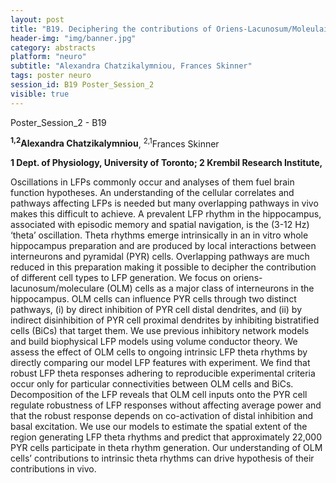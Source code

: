 ```yaml
---
layout: post
title: "B19. Deciphering the contributions of Oriens-Lacunosum/Moleulaire (OLM) cells during Local Field Potential (LFP) theta rhythms in CA1 hippocampus "
header-img: "img/banner.jpg"
category: abstracts
platform: "neuro"
subtitle: "Alexandra Chatzikalymniou, Frances Skinner"
tags: poster neuro
session_id: B19 Poster_Session_2
visible: true
---
```

Poster_Session_2 - B19

**<sup>1,2</sup>Alexandra Chatzikalymniou**, <sup>2,1</sup>Frances Skinner

__1 Dept. of Physiology, University of Toronto; 2 Krembil Research Institute,__

Oscillations in LFPs commonly occur and analyses of them fuel brain function hypotheses. An understanding of the cellular correlates and pathways affecting LFPs is needed but many overlapping pathways in vivo makes this difficult to achieve. A prevalent LFP rhythm in the hippocampus, associated with episodic memory and spatial navigation, is the (3-12 Hz) ‘theta’ oscillation. Theta rhythms emerge intrinsically in an in vitro whole hippocampus preparation and are produced by local interactions between interneurons and pyramidal (PYR) cells. Overlapping pathways are much reduced in this preparation making it possible to decipher the contribution of different cell types to LFP generation. We focus on oriens-lacunosum/moleculare (OLM) cells as a major class of interneurons in the hippocampus. OLM cells can influence PYR cells through two distinct pathways, (i) by direct inhibition of PYR cell distal dendrites, and (ii) by indirect disinhibition of PYR cell proximal dendrites by inhibiting bistratified cells (BiCs) that target them. We use previous inhibitory network models and build biophysical LFP models using volume conductor theory. We assess the effect of OLM cells to ongoing intrinsic LFP theta rhythms by directly comparing our model LFP features with experiment. We find that robust LFP theta responses adhering to reproducible experimental criteria occur only for particular connectivities between OLM cells and BiCs. Decomposition of the LFP reveals that OLM cell inputs onto the PYR cell regulate robustness of LFP responses without affecting average power and that the robust response depends on co-activation of distal inhibition and basal excitation. We use our models to estimate the spatial extent of the region generating LFP theta rhythms and predict that approximately 22,000 PYR cells participate in theta rhythm generation. Our understanding of OLM cells’ contributions to intrinsic theta rhythms can drive hypothesis of their contributions in vivo.